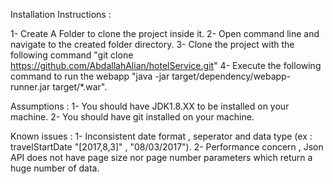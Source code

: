 Installation Instructions :

1- Create A Folder to clone the project inside it.
2- Open command line and navigate to the created folder directory.
3- Clone the project with the following command "git clone https://github.com/AbdallahAlian/hotelService.git"
4- Execute the following command to run the webapp "java -jar target/dependency/webapp-runner.jar target/*.war".

Assumptions :
1- You should have JDK1.8.XX to be installed on your machine.
2- You should have git installed on your machine.


Known issues :
1- Inconsistent date format , seperator and data type (ex : travelStartDate "[2017,8,3]" , "08/03/2017").
2- Performance concern , Json API does not have page size nor page number parameters which return a huge number of data.
